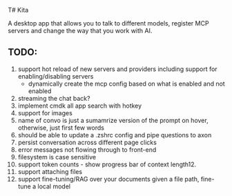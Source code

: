 T# Kita

A desktop app that allows you to talk to different models, register MCP servers and change the way that you work with AI.

## TODO:

1. support hot reload of new servers and providers including support for enabling/disabling servers
   - dynamically create the mcp config based on what is enabled and not enabled
2. streaming the chat back?
3. implement cmdk all app search with hotkey
4. support for images
5. name of convo is just a sumamrize version of the prompt on hover, otherwise, just first few words
6. should be able to update a .zshrc config and pipe questions to axon
7. persist conversation across different page clicks
8. error messages not flowing through to front-end
9. filesystem is case sensitive
10. support token counts - show progress bar of context length12.
11. support attaching files
12. support fine-tuning/RAG over your documents given a file path, fine-tune a local model
